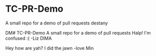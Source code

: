 

# TC-PR-Demo
A small repo for a demo of pull requests
destany

DM# TC-PR-Demo
A small repo for a demo of pull requests
Halp! I'm confused :( -Liz
DIMA 

Hey how are yah?
I did the jawn
-love Min


